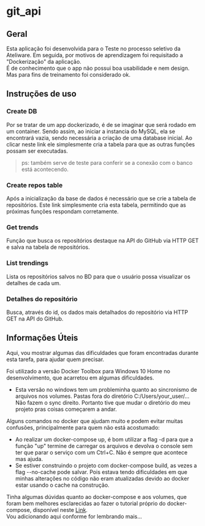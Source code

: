 # git_api

## Geral
Esta aplicação foi desenvolvida para o Teste no processo seletivo da Ateliware. Em seguida, por motivos de aprendizagem foi requisitado a "Dockerização" da aplicação.  
É de conhecimento que o app não possui boa usabilidade e nem design. Mas para fins de treinamento foi considerado ok.

## Instruções de uso  
### Create DB  
Por se tratar de um app dockerizado, é de se imaginar que será rodado em um container. Sendo assim, ao iniciar a instancia do MySQL, ela se encontrará vazia, sendo necessária a criação de uma database inicial. Ao clicar neste link ele simplesmente cria a tabela para que as outras funções possam ser executadas.
>ps: também serve de teste para conferir se a conexão com o banco está acontecendo.  
### Create repos table  
Após a inicialização da base de dados é necessário que se crie a tabela de repositórios. Este link simplesmente cria esta tabela, permitindo que as próximas funções respondam corretamente. 
### Get trends  
Função que busca os repositórios destaque na API do GitHub via HTTP GET e salva na tabela de repositórios.  
### List trendings
Lista os repositórios salvos no BD para que o usuário possa visualizar os detalhes de cada um.
### Detalhes do repositório  
Busca, através do id, os dados mais detalhados do repositório via HTTP GET na API do GitHub.  

## Informações Úteis
Aqui, vou mostrar algumas das dificuldades que foram encontradas durante esta tarefa, para ajudar quem precisar.
  
Foi utilizado a versão Docker Toolbox para Windows 10 Home no desenvolvimento, que acarretou em algumas dificuldades.
  - Esta versão no windows tem um probleminha quanto ao sincronismo de arquivos nos volumes. Pastas fora do diretório C:/Users/your_user/... Não fazem o sync direito. Portanto tive que mudar o diretório do meu projeto pras coisas começarem a andar.
  
Alguns comandos no docker que ajudam muito e podem evitar muitas confusões, principalmente para quem não está acostumado:
 - Ao realizar um docker-compose up, é bom utilizar a flag -d para que a função "up" termine de carregar os arquivos e devolva o console sem ter que parar o serviço com um Ctrl+C. Não é sempre que acontece mas ajuda.
 - Se estiver construindo o projeto com docker-compose build, as vezes a flag --no-cache pode salvar. Pois estava tendo dificuldades em que minhas alterações no código não eram atualizadas devido ao docker estar usando o cache na construção.
 
 Tinha algumas dúvidas quanto ao docker-compose e aos volumes, que foram bem melhores esclarecidas ao fazer o tutorial próprio do docker-compose, disponível neste [Link](https://docs.docker.com/compose/gettingstarted/ "Compose Getting Started").  
 Vou adicionando aqui conforme for lembrando mais...
 
 
